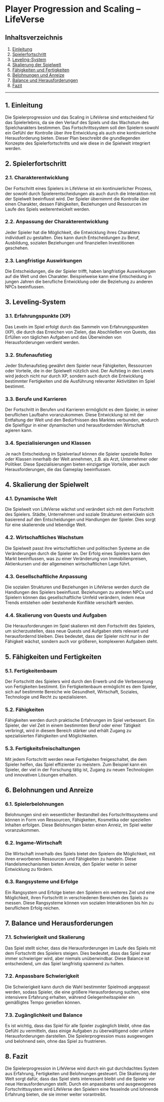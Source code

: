 # Player Progression and Scaling – LifeVerse

## Inhaltsverzeichnis
1. [Einleitung](#einleitung)
2. [Spielerfortschritt](#spielerfortschritt)
3. [Leveling-System](#leveling-system)
4. [Skalierung der Spielwelt](#skalierung-der-spielwelt)
5. [Fähigkeiten und Fertigkeiten](#fähigkeiten-und-fertigkeiten)
6. [Belohnungen und Anreize](#belohnungen-und-anreize)
7. [Balance und Herausforderungen](#balance-und-herausforderungen)
8. [Fazit](#fazit)

---

## 1. Einleitung

Die Spielerprogression und das Scaling in LifeVerse sind entscheidend für das Spielerlebnis, da sie den Verlauf des Spiels und das Wachstum des Spielcharakters bestimmen. Das Fortschrittssystem soll den Spielern sowohl ein Gefühl der Kontrolle über ihre Entwicklung als auch eine kontinuierliche Herausforderung bieten. Dieser Plan beschreibt die grundlegenden Konzepte des Spielerfortschritts und wie diese in die Spielwelt integriert werden.

## 2. Spielerfortschritt

### 2.1. Charakterentwicklung
Der Fortschritt eines Spielers in LifeVerse ist ein kontinuierlicher Prozess, der sowohl durch Spielerentscheidungen als auch durch die Interaktion mit der Spielwelt beeinflusst wird. Der Spieler übernimmt die Kontrolle über einen Charakter, dessen Fähigkeiten, Beziehungen und Ressourcen im Laufe des Spiels weiterentwickelt werden.

### 2.2. Anpassung der Charakterentwicklung
Jeder Spieler hat die Möglichkeit, die Entwicklung ihres Charakters individuell zu gestalten. Dies kann durch Entscheidungen zu Beruf, Ausbildung, sozialen Beziehungen und finanziellen Investitionen geschehen.

### 2.3. Langfristige Auswirkungen
Die Entscheidungen, die der Spieler trifft, haben langfristige Auswirkungen auf die Welt und den Charakter. Beispielweise kann eine Entscheidung in jungen Jahren die berufliche Entwicklung oder die Beziehung zu anderen NPCs beeinflussen.

## 3. Leveling-System

### 3.1. Erfahrungspunkte (XP)
Das Leveln im Spiel erfolgt durch das Sammeln von Erfahrungspunkten (XP), die durch das Erreichen von Zielen, das Abschließen von Quests, das Erfüllen von täglichen Aufgaben und das Überwinden von Herausforderungen verdient werden.

### 3.2. Stufenaufstieg
Jeder Stufenaufstieg gewährt dem Spieler neue Fähigkeiten, Ressourcen oder Vorteile, die in der Spielwelt nützlich sind. Der Aufstieg in den Levels wird jedoch nicht nur durch XP, sondern auch durch die Entwicklung bestimmter Fertigkeiten und die Ausführung relevanter Aktivitäten im Spiel bestimmt.

### 3.3. Berufe und Karrieren
Der Fortschritt in Berufen und Karrieren ermöglicht es dem Spieler, in seiner beruflichen Laufbahn voranzukommen. Diese Entwicklung ist mit der Entfaltung der Welt und den Bedürfnissen des Marktes verbunden, wodurch die Spielfigur in einer dynamischen und herausfordernden Wirtschaft agieren kann.

### 3.4. Spezialisierungen und Klassen
Je nach Entscheidung im Spielverlauf können die Spieler spezielle Rollen oder Klassen innerhalb der Welt annehmen, z.B. als Arzt, Unternehmer oder Politiker. Diese Spezialisierungen bieten einzigartige Vorteile, aber auch Herausforderungen, die das Gameplay beeinflussen.

## 4. Skalierung der Spielwelt

### 4.1. Dynamische Welt
Die Spielwelt von LifeVerse wächst und verändert sich mit dem Fortschritt des Spielers. Städte, Unternehmen und soziale Strukturen entwickeln sich basierend auf den Entscheidungen und Handlungen der Spieler. Dies sorgt für eine skalierende und lebendige Welt.

### 4.2. Wirtschaftliches Wachstum
Die Spielwelt passt ihre wirtschaftlichen und politischen Systeme an die Veränderungen durch die Spieler an. Der Erfolg eines Spielers kann den Markt beeinflussen, was zu einer Veränderung von Immobilienpreisen, Aktienkursen und der allgemeinen wirtschaftlichen Lage führt.

### 4.3. Gesellschaftliche Anpassung
Die sozialen Strukturen und Beziehungen in LifeVerse werden durch die Handlungen des Spielers beeinflusst. Beziehungen zu anderen NPCs und Spielern können das gesellschaftliche Umfeld verändern, indem neue Trends entstehen oder bestehende Konflikte verschärft werden.

### 4.4. Skalierung von Quests und Aufgaben
Die Herausforderungen im Spiel skalieren mit dem Fortschritt des Spielers, um sicherzustellen, dass neue Quests und Aufgaben stets relevant und herausfordernd bleiben. Dies bedeutet, dass der Spieler nicht nur in der Fähigkeit wächst, sondern auch vor größeren, komplexeren Aufgaben steht.

## 5. Fähigkeiten und Fertigkeiten

### 5.1. Fertigkeitenbaum
Der Fortschritt des Spielers wird durch den Erwerb und die Verbesserung von Fertigkeiten bestimmt. Ein Fertigkeitenbaum ermöglicht es dem Spieler, sich auf bestimmte Bereiche wie Gesundheit, Wirtschaft, Soziales, Technologie und Recht zu spezialisieren.

### 5.2. Fähigkeiten
Fähigkeiten werden durch praktische Erfahrungen im Spiel verbessert. Ein Spieler, der viel Zeit in einem bestimmten Beruf oder einer Tätigkeit verbringt, wird in diesem Bereich stärker und erhält Zugang zu spezialisierten Fähigkeiten und Möglichkeiten.

### 5.3. Fertigkeitsfreischaltungen
Mit jedem Fortschritt werden neue Fertigkeiten freigeschaltet, die dem Spieler helfen, das Spiel effizienter zu meistern. Zum Beispiel kann ein Spieler, der viel in der Forschung tätig ist, Zugang zu neuen Technologien und innovativen Lösungen erhalten.

## 6. Belohnungen und Anreize

### 6.1. Spielerbelohnungen
Belohnungen sind ein wesentlicher Bestandteil des Fortschrittssystems und können in Form von Ressourcen, Fähigkeiten, Kosmetika oder speziellen Inhalten erfolgen. Diese Belohnungen bieten einen Anreiz, im Spiel weiter voranzukommen.

### 6.2. Ingame-Wirtschaft
Die Wirtschaft innerhalb des Spiels bietet den Spielern die Möglichkeit, mit ihren erworbenen Ressourcen und Fähigkeiten zu handeln. Diese Handelsmechanismen bieten Anreize, den Spieler weiter in seiner Entwicklung zu fördern.

### 6.3. Rangsysteme und Erfolge
Ein Rangsystem und Erfolge bieten den Spielern ein weiteres Ziel und eine Möglichkeit, ihren Fortschritt in verschiedenen Bereichen des Spiels zu messen. Diese Rangsysteme können von sozialen Interaktionen bis hin zu beruflichem Erfolg reichen.

## 7. Balance und Herausforderungen

### 7.1. Schwierigkeit und Skalierung
Das Spiel stellt sicher, dass die Herausforderungen im Laufe des Spiels mit dem Fortschritt des Spielers steigen. Dies bedeutet, dass das Spiel zwar immer schwieriger wird, aber niemals unüberwindbar. Diese Balance ist entscheidend, um das Spiel langfristig spannend zu halten.

### 7.2. Anpassbare Schwierigkeit
Die Schwierigkeit kann durch die Wahl bestimmter Spielmodi angepasst werden, sodass Spieler, die eine größere Herausforderung suchen, eine intensivere Erfahrung erhalten, während Gelegenheitsspieler ein gemäßigtes Tempo genießen können.

### 7.3. Zugänglichkeit und Balance
Es ist wichtig, dass das Spiel für alle Spieler zugänglich bleibt, ohne das Gefühl zu vermitteln, dass einige Aufgaben zu überwältigend oder unfaire Herausforderungen darstellen. Die Spielerprogression muss ausgewogen und belohnend sein, ohne das Spiel zu frustrieren.

## 8. Fazit

Die Spielerprogression in LifeVerse wird durch ein gut durchdachtes System aus Erfahrung, Fertigkeiten und Belohnungen gesteuert. Die Skalierung der Welt sorgt dafür, dass das Spiel stets interessant bleibt und die Spieler vor neue Herausforderungen stellt. Durch ein anpassbares und ausgewogenes Fortschrittssystem wird LifeVerse den Spielern eine fesselnde und lohnende Erfahrung bieten, die sie immer weiter vorantreibt.